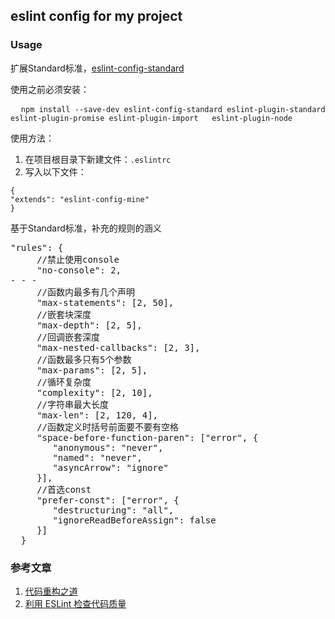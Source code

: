 ##  eslint config for my project
### Usage
<p>扩展Standard标准，<a href="https://www.npmjs.com/package/eslint-config-standard">eslint-config-standard</a></p>
<p>使用之前必须安装：</p>
<pre>
  <code>npm install --save-dev eslint-config-standard eslint-plugin-standard eslint-plugin-promise eslint-plugin-import   eslint-plugin-node</code></pre>
<p></p>
<p>使用方法：</p>
<ol>
<li>在项目根目录下新建文件：<code>.eslintrc</code></li>
<li>写入以下文件：</li>
</ol>
<pre>
<code>{</code>
<code>"extends": "eslint-config-mine"</code>
<code>}</code>
</pre>
<p>基于Standard标准，补充的规则的涵义</p>
<pre>
"rules": {
     //禁止使用console
     "no-console": 2,
- - - 
     //函数内最多有几个声明
     "max-statements": [2, 50],
     //嵌套块深度
     "max-depth": [2, 5],
     //回调嵌套深度
     "max-nested-callbacks": [2, 3],
     //函数最多只有5个参数
     "max-params": [2, 5],
     //循环复杂度
     "complexity": [2, 10],
     //字符串最大长度
     "max-len": [2, 120, 4],
     //函数定义时括号前面要不要有空格
     "space-before-function-paren": ["error", {
        "anonymous": "never",
        "named": "never",
        "asyncArrow": "ignore"
     }],
     //首选const
     "prefer-const": ["error", {
        "destructuring": "all",
        "ignoreReadBeforeAssign": false
     }]
  }
</pre>

### 参考文章
<ol>
  <li>
    <a href="https://mp.weixin.qq.com/s/vn5BH51CK9F1EDq7gIDODQ">代码重构之道</a>
  </li>
  <li>
    <a href="http://morning.work/page/maintainable-nodejs/getting-started-with-eslint.html">利用 ESLint 检查代码质量</a>
  </li>
</ol>

